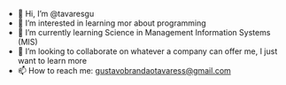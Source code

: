 - 👋 Hi, I’m @tavaresgu
- 👀 I’m interested in learning mor about programming 
- 🌱 I’m currently learning Science in Management Information Systems (MIS)
- 💞️ I’m looking to collaborate on whatever a company can offer me, I just want to learn more
- 📫 How to reach me: gustavobrandaotavaress@gmail.com

